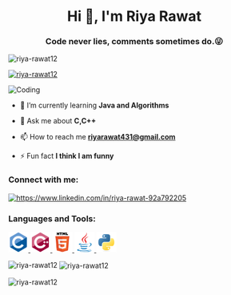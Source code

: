 

<h1 align="center">Hi 👋, I'm Riya Rawat</h1>
<h3 align="center">Code never lies, comments sometimes do.😜</h3>

<p align="left"> <img src="https://komarev.com/ghpvc/?username=riya-rawat12&label=Profile%20views&color=0e75b6&style=flat" alt="riya-rawat12" /> </p>

<p align="left"> <a href="https://github.com/ryo-ma/github-profile-trophy"><img src="https://github-profile-trophy.vercel.app/?username=riya-rawat12" alt="riya-rawat12" /></a> </p>

<img align="centre" alt="Coding" width="600" src="https://www.google.com/imgres?imgurl=https://i.pinimg.com/originals/7a/10/45/7a10451f796e59c352ac7b692261b55a.jpg&imgrefurl=https://www.pinterest.com/nextprotips/programmer-quotes-programming/&tbnid=Ujbzm3JgTbOffM&vet=1&docid=ResVWiCV3jKvFM&w=1501&h=2301&itg=1&hl=en-US&source=sh/x/im">

- 🌱 I’m currently learning **Java and Algorithms**

- 💬 Ask me about **C,C++**

- 📫 How to reach me **riyarawat431@gmail.com**

- ⚡ Fun fact **I think I am funny**

<h3 align="left">Connect with me:</h3>
<p align="left">
<a href="https://linkedin.com/in/https://www.linkedin.com/in/riya-rawat-92a792205" target="blank"><img align="center" src="https://raw.githubusercontent.com/rahuldkjain/github-profile-readme-generator/master/src/images/icons/Social/linked-in-alt.svg" alt="https://www.linkedin.com/in/riya-rawat-92a792205" height="30" width="40" /></a>
</p>

<h3 align="left">Languages and Tools:</h3>
<p align="left"> <a href="https://www.cprogramming.com/" target="_blank" rel="noreferrer"> <img src="https://raw.githubusercontent.com/devicons/devicon/master/icons/c/c-original.svg" alt="c" width="40" height="40"/> </a> <a href="https://www.w3schools.com/cpp/" target="_blank" rel="noreferrer"> <img src="https://raw.githubusercontent.com/devicons/devicon/master/icons/cplusplus/cplusplus-original.svg" alt="cplusplus" width="40" height="40"/> </a> <a href="https://www.w3.org/html/" target="_blank" rel="noreferrer"> <img src="https://raw.githubusercontent.com/devicons/devicon/master/icons/html5/html5-original-wordmark.svg" alt="html5" width="40" height="40"/> </a> <a href="https://www.java.com" target="_blank" rel="noreferrer"> <img src="https://raw.githubusercontent.com/devicons/devicon/master/icons/java/java-original.svg" alt="java" width="40" height="40"/> </a> <a href="https://www.python.org" target="_blank" rel="noreferrer"> <img src="https://raw.githubusercontent.com/devicons/devicon/master/icons/python/python-original.svg" alt="python" width="40" height="40"/> </a> </p>

<p><img align="left" src="https://github-readme-stats.vercel.app/api/top-langs?username=riya-rawat12&show_icons=true&locale=en&layout=compact" alt="riya-rawat12" /></p>

<p>&nbsp;<img align="center" src="https://github-readme-stats.vercel.app/api?username=riya-rawat12&show_icons=true&locale=en" alt="riya-rawat12" /></p>

<p><img align="center" src="https://github-readme-streak-stats.herokuapp.com/?user=riya-rawat12&" alt="riya-rawat12" /></p>

